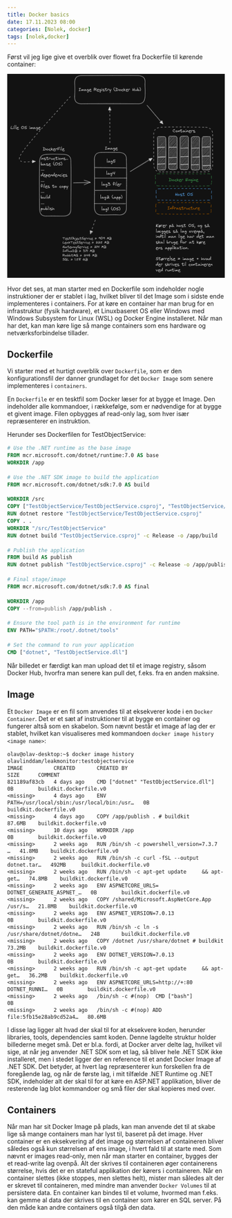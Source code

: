```yaml
---
title: Docker basics
date: 17.11.2023 08:00
categories: [Nolek, docker]
tags: [nolek,docker]
---
```


Først vil jeg lige give et overblik over flowet fra Dockerfile til kørende container:

<img src="/assets/images/docker-basics-diagram.png" alt="image should have been here">

Hvor det ses, at man starter med en Dockerfile som indeholder nogle instruktioner der er stablet i lag, hvilket bliver til det Image som i 
sidste ende implementeres i containers. For at køre en container har man brug for en infrastruktur (fysik hardware),
et Linuxbaseret OS eller Windows med Windows Subsystem for Linux (WSL) og Docker Engine installeret. Når man har det,
kan man køre lige så mange containers som ens hardware og netværksforbindelse tillader. 


## Dockerfile
Vi starter med et hurtigt overblik over `Dockerfile`, som er den konfigurationsfil der danner grundlaget
for det `Docker Image` som senere implementeres i `containers`.

En `Dockerfile` er en tesktfil som Docker læser for at bygge et Image. Den indeholder alle kommandoer, i rækkefølge,
som er nødvendige for at bygge et givent image. Filen opbygges af read-only lag, som hver især repræsenterer en instruktion.

Herunder ses Dockerfilen for TestObjectService:
```dockerfile
# Use the .NET runtime as the base image
FROM mcr.microsoft.com/dotnet/runtime:7.0 AS base
WORKDIR /app

# Use the .NET SDK image to build the application
FROM mcr.microsoft.com/dotnet/sdk:7.0 AS build

WORKDIR /src
COPY ["TestObjectService/TestObjectService.csproj", "TestObjectService/"]
RUN dotnet restore "TestObjectService/TestObjectService.csproj"
COPY . .
WORKDIR "/src/TestObjectService"
RUN dotnet build "TestObjectService.csproj" -c Release -o /app/build

# Publish the application
FROM build AS publish
RUN dotnet publish "TestObjectService.csproj" -c Release -o /app/publish /p:UseAppHost=true

# Final stage/image
FROM mcr.microsoft.com/dotnet/sdk:7.0 AS final

WORKDIR /app
COPY --from=publish /app/publish .

# Ensure the tool path is in the environment for runtime
ENV PATH="$PATH:/root/.dotnet/tools"

# Set the command to run your application
CMD ["dotnet", "TestObjectService.dll"]
```

Når billedet er færdigt kan man upload det til et image registry, såsom Docker Hub, hvorfra man senere kan pull det, 
f.eks. fra en anden maksine. 

## Image
Et `Docker Image` er en fil som anvendes til at eksekverer kode i en `Docker Container`. Det er et sæt af instruktioner
til at bygge en container og fungerer altså som en skabelon. Som nævnt består et image af lag der er stablet, hvilket 
kan visualiseres med kommandoen `docker image history <image name>`:


```
olav@olav-desktop:~$ docker image history olavlinddam/leakmonitor:testobjectservice
IMAGE          CREATED       CREATED BY                                      SIZE      COMMENT
821189af83cb   4 days ago    CMD ["dotnet" "TestObjectService.dll"]          0B        buildkit.dockerfile.v0
<missing>      4 days ago    ENV PATH=/usr/local/sbin:/usr/local/bin:/usr…   0B        buildkit.dockerfile.v0
<missing>      4 days ago    COPY /app/publish . # buildkit                  87.6MB    buildkit.dockerfile.v0
<missing>      10 days ago   WORKDIR /app                                    0B        buildkit.dockerfile.v0
<missing>      2 weeks ago   RUN /bin/sh -c powershell_version=7.3.7     …   41.8MB    buildkit.dockerfile.v0
<missing>      2 weeks ago   RUN /bin/sh -c curl -fSL --output dotnet.tar…   492MB     buildkit.dockerfile.v0
<missing>      2 weeks ago   RUN /bin/sh -c apt-get update     && apt-get…   74.8MB    buildkit.dockerfile.v0
<missing>      2 weeks ago   ENV ASPNETCORE_URLS= DOTNET_GENERATE_ASPNET_…   0B        buildkit.dockerfile.v0
<missing>      2 weeks ago   COPY /shared/Microsoft.AspNetCore.App /usr/s…   21.8MB    buildkit.dockerfile.v0
<missing>      2 weeks ago   ENV ASPNET_VERSION=7.0.13                       0B        buildkit.dockerfile.v0
<missing>      2 weeks ago   RUN /bin/sh -c ln -s /usr/share/dotnet/dotne…   24B       buildkit.dockerfile.v0
<missing>      2 weeks ago   COPY /dotnet /usr/share/dotnet # buildkit       73.2MB    buildkit.dockerfile.v0
<missing>      2 weeks ago   ENV DOTNET_VERSION=7.0.13                       0B        buildkit.dockerfile.v0
<missing>      2 weeks ago   RUN /bin/sh -c apt-get update     && apt-get…   36.2MB    buildkit.dockerfile.v0
<missing>      2 weeks ago   ENV ASPNETCORE_URLS=http://+:80 DOTNET_RUNNI…   0B        buildkit.dockerfile.v0
<missing>      2 weeks ago   /bin/sh -c #(nop)  CMD ["bash"]                 0B        
<missing>      2 weeks ago   /bin/sh -c #(nop) ADD file:5fb15e28ab9cd52a4…   80.6MB 
```

I disse lag ligger alt hvad der skal til for at eksekvere koden, herunder libraries, tools, dependencies samt koden.
Denne lagdelte struktur holder billederne meget små. Det er bl.a. fordi, at Docker arver delte lag, hvilket vil sige,
at når jeg anvender .NET SDK som et lag, så bliver hele .NET SDK ikke installeret, men i stedet ligger der en reference
til et andet Docker Image af .NET SDK. Det betyder, at hvert lag repræsenterer kun forskellen fra de foregående lag, og 
når de første lag, i mit tilfælde .NET Runtime og .NET SDK, indeholder alt der skal til for at køre en ASP.NET applikation,
bliver de resterende lag blot kommandoer og små filer der skal kopieres med over. 

## Containers
Når man har sit Docker Image på plads, kan man anvende det til at skabe lige så mange containers man har lyst til, baseret
på det image. Hver container er en eksekvering af det image og størrelsen af containeren bliver således også kun størrelsen
af ens image, i hvert fald til at starte med. Som nævnt er images read-only, men når man starter en container, bygges der
et read-write lag ovenpå. Alt der skrives til containeren øger containerens størrelse, hvis det er en stateful applikation
der kørers i containeren. Når en container slettes (ikke stoppes, men slettes helt), mister man således alt der er skrevet
til containeren, med mindre man anvender `Docker Volumes` til at persistere data. En container kan bindes til et volume,
hvormed man f.eks. kan gemme al data der skrives til en container som kører en SQL server. På den måde kan andre containers
også tilgå den data. 
